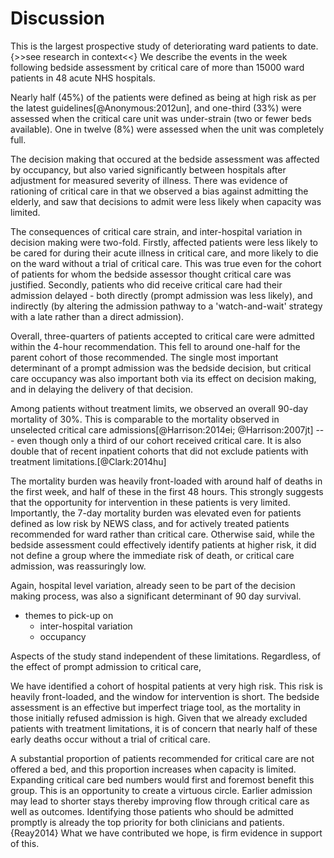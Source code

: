 # Discussion

<!--
{>>emphasise the importance of the study - check research in context refs<<}
-->
This is the largest prospective study of deteriorating ward patients to date.{>>see research in context<<} We describe the events in the week following bedside assessment by critical care of more than 15000 ward patients in 48 acute NHS hospitals.

Nearly half (45%) of the patients were defined as being at high risk as per the latest guidelines[@Anonymous:2012un], and one-third (33%) were assessed when the critical care unit was under-strain (two or fewer beds available). One in twelve (8%) were assessed when the unit was completely full. 

The decision making that occured at the bedside assessment was affected by occupancy, but also varied significantly between hospitals after adjustment for measured severity of illness. There was evidence of rationing of critical care in that we observed a bias against admitting the elderly, and saw that decisions to admit were less likely when capacity was limited.

<!-- {>>three themes here - inter-hospital variation, occupancy, bias<<} -->
The consequences of critical care strain, and inter-hospital variation in decision making were two-fold. Firstly, affected patients were less likely to be cared for during their acute illness in critical care, and more likely to die on the ward without a trial of critical care. This was true even for the cohort of patients for whom the bedside assessor thought critical care was justified. Secondly, patients who did receive critical care had their admission delayed - both directly (prompt admission was less likely), and indirectly (by altering the admission pathway to a 'watch-and-wait' strategy with a late rather than a direct admission).

Overall, three-quarters of patients accepted to critical care were admitted within the 4-hour recommendation. This fell to around one-half for the parent cohort of those recommended. The single most important determinant of a prompt admission was the bedside decision, but critical care occupancy was also important both via its effect on decision making, and in delaying the delivery of that decision.
<!-- 
{>>
paragraph on mortality,
emphasise high rates even in the 'low risk' group
emphasise window of opportunity
<<}
-->

Among patients without treatment limits, we observed an overall 90-day mortality of 30%. This is comparable to the mortality observed in unselected critical care admissions[@Harrison:2014ei; @Harrison:2007jt]  --- even though only a third of our cohort received critical care. It is also double that of recent inpatient cohorts that did not exclude patients with treatment limitations.[@Clark:2014hu]

The mortality burden was heavily front-loaded with around half of deaths in the first week, and half of these in the first 48 hours. This strongly suggests that the opportunity for intervention in these patients is very limited. Importantly, the 7-day mortality burden was elevated even for patients defined as low risk by NEWS class, and for actively treated patients recommended for ward rather than critical care. Otherwise said, while the bedside assessment could effectively identify patients at higher risk, it did not define a group where the immediate risk of death, or critical care admission, was reassuringly low.

Again, hospital level variation, already seen to be part of the decision making process, was also a significant determinant of 90 day survival.


<!-- {>>need section on why we haven't assessed outcomes<<} -->

<!-- {>>limitations<<} -->

<!-- {>>existing literature comparisons<<} -->

<!-- {>>conclusion<<} -->

- themes to pick-up on
    + inter-hospital variation
    + occupancy


Aspects of the study stand independent of these limitations. Regardless, of the effect of prompt admission to critical care,

We have identified a cohort of hospital patients at very high risk. This risk is heavily front-loaded, and the window for intervention is short. The bedside assessment is an effective but imperfect triage tool, as the mortality in those initially refused admission is high. Given that we already excluded patients with treatment limitations, it is of concern that nearly half of these early deaths occur without a trial of critical care.

A substantial proportion of patients recommended for critical care are not offered a bed, and this proportion increases when capacity is limited. Expanding critical care bed numbers would first and foremost benefit this group. This is an opportunity to create a virtuous circle. Earlier admission may lead to shorter stays thereby improving flow through critical care as well as outcomes. Identifying those patients who should be admitted promptly is already the top priority for both clinicians and patients.{Reay2014} What we have contributed we hope, is firm evidence in support of this.


